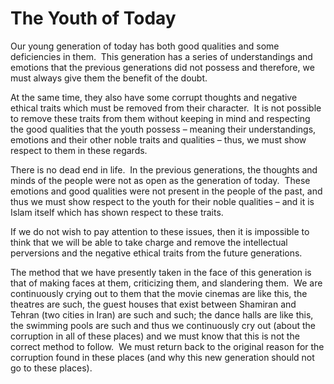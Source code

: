 The Youth of Today
==================

Our young generation of today has both good qualities and some
deficiencies in them.  This generation has a series of understandings
and emotions that the previous generations did not possess and
therefore, we must always give them the benefit of the doubt. 

At the same time, they also have some corrupt thoughts and negative
ethical traits which must be removed from their character.  It is not
possible to remove these traits from them without keeping in mind and
respecting the good qualities that the youth possess – meaning their
understandings, emotions and their other noble traits and qualities –
thus, we must show respect to them in these regards. 

There is no dead end in life.  In the previous generations, the thoughts
and minds of the people were not as open as the generation of today. 
These emotions and good qualities were not present in the people of the
past, and thus we must show respect to the youth for their noble
qualities – and it is  
 Islam itself which has shown respect to these traits. 

If we do not wish to pay attention to these issues, then it is
impossible to think that we will be able to take charge and remove the
intellectual perversions and the negative ethical traits from the future
generations. 

The method that we have presently taken in the face of this generation
is that of making faces at them, criticizing them, and slandering them. 
We are continuously crying out to them that the movie cinemas are like
this, the theatres are such, the guest houses that exist between
Shamiran and Tehran (two cities in Iran) are such and such; the dance
halls are like this, the swimming pools are such and thus we
continuously cry out (about the corruption in all of these places) and
we must know that this is not the correct method to follow.  We must
return back to the original reason for the corruption found in these
places (and why this new generation should not go to these places).


